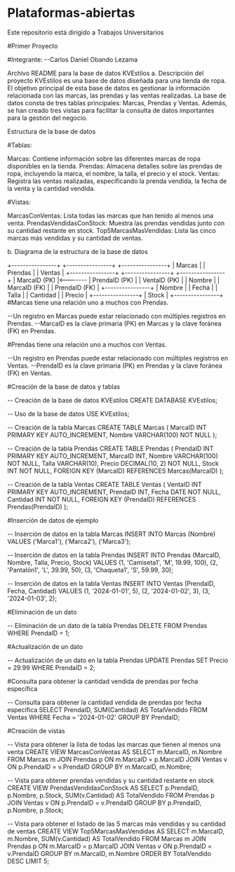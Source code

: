 # Plataformas-abiertas
Este repositorio está dirigido a Trabajos Universitarios

#Primer Proyecto

#Integrante:
--Carlos Daniel Obando Lezama

Archivo README para la base de datos KVEstilos
a. Descripción del proyecto
KVEstilos es una base de datos diseñada para una tienda de ropa. El objetivo principal de esta base de datos es gestionar la información relacionada con las marcas, las prendas y las ventas realizadas. La base de datos consta de tres tablas principales: Marcas, Prendas y Ventas. Además, se han creado tres vistas para facilitar la consulta de datos importantes para la gestión del negocio.

Estructura de la base de datos

#Tablas:

Marcas: Contiene información sobre las diferentes marcas de ropa disponibles en la tienda.
Prendas: Almacena detalles sobre las prendas de ropa, incluyendo la marca, el nombre, la talla, el precio y el stock.
Ventas: Registra las ventas realizadas, especificando la prenda vendida, la fecha de la venta y la cantidad vendida.

#Vistas:

MarcasConVentas: Lista todas las marcas que han tenido al menos una venta.
PrendasVendidasConStock: Muestra las prendas vendidas junto con su cantidad restante en stock.
Top5MarcasMasVendidas: Lista las cinco marcas más vendidas y su cantidad de ventas.

b. Diagrama de la estructura de la base de datos

+----------------+         +----------------+         +----------------+
|    Marcas      |         |    Prendas     |         |    Ventas      |
+----------------+         +----------------+         +----------------+
| MarcaID (PK)   |<------- | PrendaID (PK)  |         | VentaID (PK)   |
| Nombre         |         | MarcaID (FK)   |         | PrendaID (FK)  |
+----------------+         | Nombre         |         | Fecha          |
                           | Talla          |         | Cantidad       |
                           | Precio         |         +----------------+
                           | Stock          |
                           +----------------+
#Marcas tiene una relación uno a muchos con Prendas.

--Un registro en Marcas puede estar relacionado con múltiples registros en Prendas.
--MarcaID es la clave primaria (PK) en Marcas y la clave foránea (FK) en Prendas.

#Prendas tiene una relación uno a muchos con Ventas.

--Un registro en Prendas puede estar relacionado con múltiples registros en Ventas.
--PrendaID es la clave primaria (PK) en Prendas y la clave foránea (FK) en Ventas.

#Creación de la base de datos y tablas

-- Creación de la base de datos KVEstilos
CREATE DATABASE KVEstilos;

-- Uso de la base de datos
USE KVEstilos;

-- Creación de la tabla Marcas
CREATE TABLE Marcas (
    MarcaID INT PRIMARY KEY AUTO_INCREMENT,
    Nombre VARCHAR(100) NOT NULL
);

-- Creación de la tabla Prendas
CREATE TABLE Prendas (
    PrendaID INT PRIMARY KEY AUTO_INCREMENT,
    MarcaID INT,
    Nombre VARCHAR(100) NOT NULL,
    Talla VARCHAR(10),
    Precio DECIMAL(10, 2) NOT NULL,
    Stock INT NOT NULL,
    FOREIGN KEY (MarcaID) REFERENCES Marcas(MarcaID)
);

-- Creación de la tabla Ventas
CREATE TABLE Ventas (
    VentaID INT PRIMARY KEY AUTO_INCREMENT,
    PrendaID INT,
    Fecha DATE NOT NULL,
    Cantidad INT NOT NULL,
    FOREIGN KEY (PrendaID) REFERENCES Prendas(PrendaID)
);


#Inserción de datos de ejemplo

-- Inserción de datos en la tabla Marcas
INSERT INTO Marcas (Nombre) VALUES
('Marca1'),
('Marca2'),
('Marca3');

-- Inserción de datos en la tabla Prendas
INSERT INTO Prendas (MarcaID, Nombre, Talla, Precio, Stock) VALUES
(1, 'Camiseta1', 'M', 19.99, 100),
(2, 'Pantalón1', 'L', 39.99, 50),
(3, 'Chaqueta1', 'S', 59.99, 30);

-- Inserción de datos en la tabla Ventas
INSERT INTO Ventas (PrendaID, Fecha, Cantidad) VALUES
(1, '2024-01-01', 5),
(2, '2024-01-02', 3),
(3, '2024-01-03', 2);


#Eliminación de un dato

-- Eliminación de un dato de la tabla Prendas
DELETE FROM Prendas WHERE PrendaID = 1;

#Actualización de un dato

-- Actualización de un dato en la tabla Prendas
UPDATE Prendas SET Precio = 29.99 WHERE PrendaID = 2;

#Consulta para obtener la cantidad vendida de prendas por fecha específica

-- Consulta para obtener la cantidad vendida de prendas por fecha específica
SELECT PrendaID, SUM(Cantidad) AS TotalVendido
FROM Ventas
WHERE Fecha = '2024-01-02'
GROUP BY PrendaID;

#Creación de vistas

-- Vista para obtener la lista de todas las marcas que tienen al menos una venta
CREATE VIEW MarcasConVentas AS
SELECT m.MarcaID, m.Nombre
FROM Marcas m
JOIN Prendas p ON m.MarcaID = p.MarcaID
JOIN Ventas v ON p.PrendaID = v.PrendaID
GROUP BY m.MarcaID, m.Nombre;

-- Vista para obtener prendas vendidas y su cantidad restante en stock
CREATE VIEW PrendasVendidasConStock AS
SELECT p.PrendaID, p.Nombre, p.Stock, SUM(v.Cantidad) AS TotalVendido
FROM Prendas p
JOIN Ventas v ON p.PrendaID = v.PrendaID
GROUP BY p.PrendaID, p.Nombre, p.Stock;

-- Vista para obtener el listado de las 5 marcas más vendidas y su cantidad de ventas
CREATE VIEW Top5MarcasMasVendidas AS
SELECT m.MarcaID, m.Nombre, SUM(v.Cantidad) AS TotalVendido
FROM Marcas m
JOIN Prendas p ON m.MarcaID = p.MarcaID
JOIN Ventas v ON p.PrendaID = v.PrendaID
GROUP BY m.MarcaID, m.Nombre
ORDER BY TotalVendido DESC
LIMIT 5;

